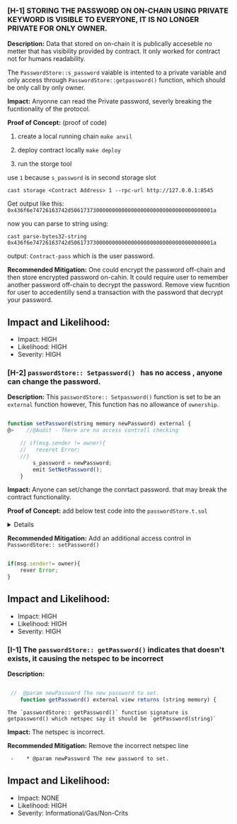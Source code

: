 ### [H-1] STORING THE PASSWORD ON ON-CHAIN USING PRIVATE KEYWORD IS VISIBLE TO EVERYONE, IT IS NO LONGER PRIVATE FOR ONLY OWNER.

**Description:**  Data that stored on on-chain it is publically acceseble no metter that has visibility provided by contract. It only worked for contract not for humans readability.

The `PasswordStore::s_password` vaiable is intented to a private variable and only access through `PasswordStore::getpassword()` function, which should be only call by only owner.


**Impact:** Anyonne can read the Private password, severly breaking the fucntionality of the protocol.

**Proof of Concept:**  (proof of code)

1. create a local running chain
`make anvil`

2. deploy contract locally
`
make deploy
`

3. run the storge tool

use `1`  because `s_password` is in second storage slot

```
cast storage <Contract Address> 1 --rpc-url http://127.0.0.1:8545
```

Get output like this:
`0x436f6e74726163742d506173730000000000000000000000000000000000001a`

now you can parse to string using:

```
cast parse-bytes32-string 0x436f6e74726163742d506173730000000000000000000000000000000000001a
```
output:  `Contract-pass` which is the user password.

**Recommended Mitigation:** One could encrypt the password off-chain and then store encrypted password on-cahin. It could require user to remember another password off-chain to decrypt the password. Remove view fucntion for user to accedentilly send a transaction with the password that decrypt your password.

## Impact and Likelihood:
- Impact: HIGH
- Likelihood: HIGH
- Severity:  HIGH

### [H-2]  `passwordStore:: Setpassword() ` has no access , anyone can change the password.

**Description:** This `passwordStore:: Setpassword()` function is set to be an `external` function however, This function has no allowance of `ownership`. 

```Javascript

function setPassword(string memory newPassword) external {
@>    //@Audit - There are no access controll checking

    // if(msg.sender != owner){
    //   reveret Error;    
    //}
        s_password = newPassword;
        emit SetNetPassword();
    }

```

**Impact:**  Anyone can set/change the conrtact password. that may break the contract functionality.

**Proof of Concept:** add below test code into the `passwordStore.t.sol`

<details>
<summury>Code</summury>

```Javascript

   function anyone_can_set_password(address randomAddr)public  {
        vm.assume(randomAddr != owner);
        vm.prank(randomAddr);
        string memory ExpectPass = "MyPassword";
        passwordStore.setPassword(ExpectPass);

        vm.prank(owner);
        string memory ActualPass= passwordStore.getPassword();
        assertEq(ActualPass, ExpectPass);
    }

```
</details>

**Recommended Mitigation:** Add an additional access control in `PasswordStore:: setPassword()`

```Javascript

if(msg.sender!= owner){
    rever Error;
}
```

## Impact and Likelihood:
- Impact: HIGH
- Likelihood: HIGH
- Severity:  HIGH


### [I-1] The `passwordStore:: getPassword()` indicates that doesn't exists, it causing the netspec to be incorrect


**Description:** 

```Javascript

 //  @param newPassword The new password to set.
    function getPassword() external view returns (string memory) {
```
```The `passwordStore:: getPassword()` function signature is getpassword() which netspec say it should be `getPassword(string)` ```

**Impact:** The netspec is incorrect.

**Recommended Mitigation:**  Remove the incorrect netspec line

```diff
 -    * @param newPassword The new password to set.
```

## Impact and Likelihood:
- Impact: NONE
- Likelihood: HIGH
- Severity:  Informational/Gas/Non-Crits